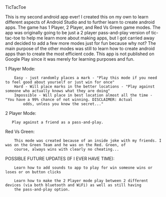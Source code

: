 TicTacToe

This is my second android app ever! I created this on my own to learn different aspects of Android Studio and to further learn
to create android apps. The game has 1 Player, 2 Player, and Red Vs Green game modes. The app was originally going to be just a 2 player
pass-and-play version of tic-tac-toe to help me learn more about making apps, but I got carried away and decided to add a few more modes
just for fun because why not? The main purpose of the other modes was still to learn how to create android apps than to create the most
efficient code. This app is not published on Google Play since it was merely for learning purposes and fun.

1 Player Mode:

        Easy - just randomly places a mark - "Play this mode if you need to feel good about yourself or just win for once"
        Hard - Will place marks in the better locations - "Play against someone who actually knows what they are doing"
        Impossible - Will place in best location almost all the time - "You have a 99% chance of not winning. DISCLAIMER: Actual
			odds, unless you know the secret..."
     
     
2 Player Mode:

       Play against a friend as a pass-and-play.
      
      
Red Vs Green:

        This mode was created because of an inside joke with my friends. I was on the Green Team and he was on the Red. Green, of
        course, always wins with clearly no cheating...
        



POSSIBLE FUTURE UPDATES (IF I EVER HAVE TIME):

        Learn how to add sounds to app to play for win someone wins or loses or on button clicks
        
        Learn how to make the 2 Player mode play between 2 different devices (via both bluetooth and WiFi) as well as still having
        the pass-and-play option.
